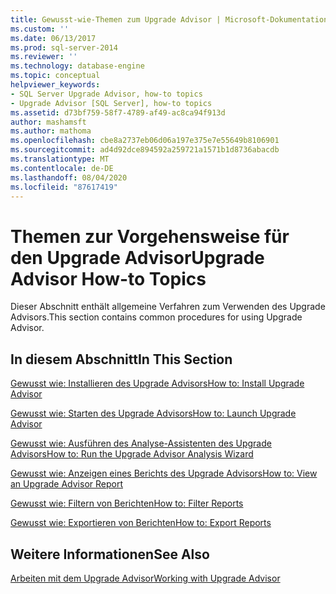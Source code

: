 ```yaml
---
title: Gewusst-wie-Themen zum Upgrade Advisor | Microsoft-Dokumentation
ms.custom: ''
ms.date: 06/13/2017
ms.prod: sql-server-2014
ms.reviewer: ''
ms.technology: database-engine
ms.topic: conceptual
helpviewer_keywords:
- SQL Server Upgrade Advisor, how-to topics
- Upgrade Advisor [SQL Server], how-to topics
ms.assetid: d73bf759-58f7-4789-af49-ac8ca94f913d
author: mashamsft
ms.author: mathoma
ms.openlocfilehash: cbe8a2737eb06d06a197e375e7e55649b8106901
ms.sourcegitcommit: ad4d92dce894592a259721a1571b1d8736abacdb
ms.translationtype: MT
ms.contentlocale: de-DE
ms.lasthandoff: 08/04/2020
ms.locfileid: "87617419"
---
```

# <a name="upgrade-advisor-how-to-topics"></a><span data-ttu-id="6c75e-102">Themen zur Vorgehensweise für den Upgrade Advisor</span><span class="sxs-lookup"><span data-stu-id="6c75e-102">Upgrade Advisor How-to Topics</span></span>
  <span data-ttu-id="6c75e-103">Dieser Abschnitt enthält allgemeine Verfahren zum Verwenden des Upgrade Advisors.</span><span class="sxs-lookup"><span data-stu-id="6c75e-103">This section contains common procedures for using Upgrade Advisor.</span></span>  
  
## <a name="in-this-section"></a><span data-ttu-id="6c75e-104">In diesem Abschnitt</span><span class="sxs-lookup"><span data-stu-id="6c75e-104">In This Section</span></span>  
 [<span data-ttu-id="6c75e-105">Gewusst wie: Installieren des Upgrade Advisors</span><span class="sxs-lookup"><span data-stu-id="6c75e-105">How to: Install Upgrade Advisor</span></span>](../../../2014/sql-server/install/how-to-install-upgrade-advisor.md)  
  
 [<span data-ttu-id="6c75e-106">Gewusst wie: Starten des Upgrade Advisors</span><span class="sxs-lookup"><span data-stu-id="6c75e-106">How to: Launch Upgrade Advisor</span></span>](../../../2014/sql-server/install/how-to-launch-upgrade-advisor.md)  
  
 [<span data-ttu-id="6c75e-107">Gewusst wie: Ausführen des Analyse-Assistenten des Upgrade Advisors</span><span class="sxs-lookup"><span data-stu-id="6c75e-107">How to: Run the Upgrade Advisor Analysis Wizard</span></span>](../../../2014/sql-server/install/how-to-run-the-upgrade-advisor-analysis-wizard.md)  
  
 [<span data-ttu-id="6c75e-108">Gewusst wie: Anzeigen eines Berichts des Upgrade Advisors</span><span class="sxs-lookup"><span data-stu-id="6c75e-108">How to: View an Upgrade Advisor Report</span></span>](../../../2014/sql-server/install/how-to-view-an-upgrade-advisor-report.md)  
  
 [<span data-ttu-id="6c75e-109">Gewusst wie: Filtern von Berichten</span><span class="sxs-lookup"><span data-stu-id="6c75e-109">How to: Filter Reports</span></span>](../../../2014/sql-server/install/how-to-filter-reports.md)  
  
 [<span data-ttu-id="6c75e-110">Gewusst wie: Exportieren von Berichten</span><span class="sxs-lookup"><span data-stu-id="6c75e-110">How to: Export Reports</span></span>](../../../2014/sql-server/install/how-to-export-reports.md)  
  
## <a name="see-also"></a><span data-ttu-id="6c75e-111">Weitere Informationen</span><span class="sxs-lookup"><span data-stu-id="6c75e-111">See Also</span></span>  
 [<span data-ttu-id="6c75e-112">Arbeiten mit dem Upgrade Advisor</span><span class="sxs-lookup"><span data-stu-id="6c75e-112">Working with Upgrade Advisor</span></span>](../../../2014/sql-server/install/working-with-upgrade-advisor.md)  
  
  
